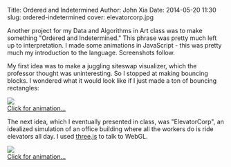 Title: Ordered and Indetermined
Author: John Xia
Date: 2014-05-20 11:30
slug: ordered-indetermined
cover: elevatorcorp.jpg

Another project for my Data and Algorithms in Art class was to make
something "Ordered and Indetermined." This phrase was pretty much left
up to interpretation. I made some animations in JavaScript - this was
pretty much my introduction to the language. Screenshots follow.

My first idea was to make a juggling siteswap visualizer, which the
professor thought was uninteresting. So I stopped at making bouncing
blocks. I wondered what it would look like if I just made a ton of
bouncing rectangles:

<a href="http://www.johnxia.me/ordered_indetermined/juggle.html">
<img src="http://www.johnxia.me/blog/images/ordered-indetermined/juggle-view.jpg">
<div class="caption">Click for animation...</div>
</a>

The next idea, which I eventually presented in class, was
"ElevatorCorp", an idealized simulation of an office building where
all the workers do is ride elevators all day. I used
[three.js](http://threejs.org/) to talk to WebGL.

<a href="http://www.johnxia.me/ordered_indetermined/elevators.html">
<img src="http://www.johnxia.me/blog/images/ordered-indetermined/elevatorcorp.jpg">
<div class="caption">Click for animation...</div>
</a>
